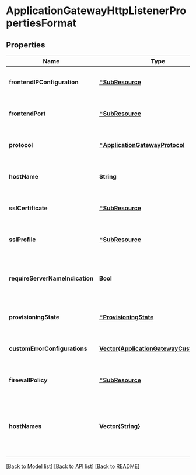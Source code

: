 # ApplicationGatewayHttpListenerPropertiesFormat


## Properties
Name | Type | Description | Notes
------------ | ------------- | ------------- | -------------
**frontendIPConfiguration** | [***SubResource**](SubResource.md) |  | [optional] [default to nothing]
**frontendPort** | [***SubResource**](SubResource.md) |  | [optional] [default to nothing]
**protocol** | [***ApplicationGatewayProtocol**](ApplicationGatewayProtocol.md) |  | [optional] [default to nothing]
**hostName** | **String** | Host name of HTTP listener. | [optional] [default to nothing]
**sslCertificate** | [***SubResource**](SubResource.md) |  | [optional] [default to nothing]
**sslProfile** | [***SubResource**](SubResource.md) |  | [optional] [default to nothing]
**requireServerNameIndication** | **Bool** | Applicable only if protocol is https. Enables SNI for multi-hosting. | [optional] [default to nothing]
**provisioningState** | [***ProvisioningState**](ProvisioningState.md) |  | [optional] [default to nothing]
**customErrorConfigurations** | [**Vector{ApplicationGatewayCustomError}**](ApplicationGatewayCustomError.md) | Custom error configurations of the HTTP listener. | [optional] [default to nothing]
**firewallPolicy** | [***SubResource**](SubResource.md) |  | [optional] [default to nothing]
**hostNames** | **Vector{String}** | List of Host names for HTTP Listener that allows special wildcard characters as well. | [optional] [default to nothing]


[[Back to Model list]](../README.md#models) [[Back to API list]](../README.md#api-endpoints) [[Back to README]](../README.md)


